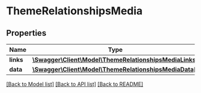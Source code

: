 # ThemeRelationshipsMedia

## Properties
Name | Type | Description | Notes
------------ | ------------- | ------------- | -------------
**links** | [**\Swagger\Client\Model\ThemeRelationshipsMediaLinks**](ThemeRelationshipsMediaLinks.md) |  | [optional] 
**data** | [**\Swagger\Client\Model\ThemeRelationshipsMediaData[]**](ThemeRelationshipsMediaData.md) |  | [optional] 

[[Back to Model list]](../../README.md#documentation-for-models) [[Back to API list]](../../README.md#documentation-for-api-endpoints) [[Back to README]](../../README.md)

